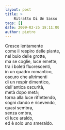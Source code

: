 ```yaml
---
layout: post
title: >
    Ritratto Di Un Sasso
tags: []
date: 2009-02-25 18:11:00
author: pietro
---
```

Cresce lentamente<br/>come il respiro delle piante,<br/>nel buio delle grotte,<br/>ma se coglie, luce emette,<br/>tra i boleti fluorescenti,<br/>in un quadro romantico,<br/>oscuro che altrimenti<br/>di un respir dimentico,<br/>dell'antica oscurità,<br/>metà dopo metà;<br/>torna alla luce riflettendo,<br/>sogni dando e ricevendo,<br/>quasi sembra,<br/>senza ombra,<br/>di luce araldo,<br/>ed è solo uno smeraldo.
